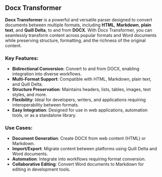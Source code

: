 ## Docx Transformer 

**Docx Transformer** is a powerful and versatile parser designed to convert documents between multiple formats, including **HTML**, **Markdown**, **plain text**, and **Quill Delta**, to and from **DOCX**. With Docx Transformer, you can seamlessly transform content across popular formats and Word documents while preserving structure, formatting, and the richness of the original content.

### **Key Features**:
- **Bidirectional Conversion**: Convert to and from DOCX, enabling integration into diverse workflows.
- **Multi-Format Support**: Compatible with HTML, Markdown, plain text, and Quill Delta.
- **Structure Preservation**: Maintains headers, lists, tables, images, text styles, and more.
- **Flexibility**: Ideal for developers, writers, and applications requiring interoperability between formats.
- **Easy Integration**: Designed for use in web applications, automation tools, or as a standalone library.

### **Use Cases**:
- **Document Generation**: Create DOCX from web content (HTML) or Markdown.
- **Import/Export**: Migrate content between platforms using Quill Delta and Word documents.
- **Automation**: Integrate into workflows requiring format conversion.
- **Collaborative Editing**: Convert Word documents to Markdown for editing in development tools.
